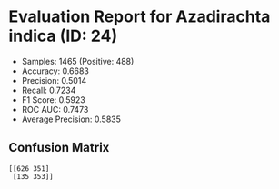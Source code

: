 # Evaluation Report for Azadirachta indica (ID: 24)
- Samples: 1465 (Positive: 488)
- Accuracy: 0.6683
- Precision: 0.5014
- Recall: 0.7234
- F1 Score: 0.5923
- ROC AUC: 0.7473
- Average Precision: 0.5835

## Confusion Matrix
```
[[626 351]
 [135 353]]
```